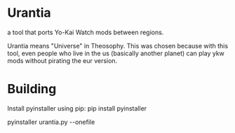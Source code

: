 # Urantia
a tool that ports Yo-Kai Watch mods between regions.

Urantia means "Universe" in Theosophy. This was chosen because with this tool, even people who live in the us (basically another planet) can play ykw mods without pirating the eur version.

# Building
Install pyinstaller using pip: pip install pyinstaller



pyinstaller urantia.py --onefile
